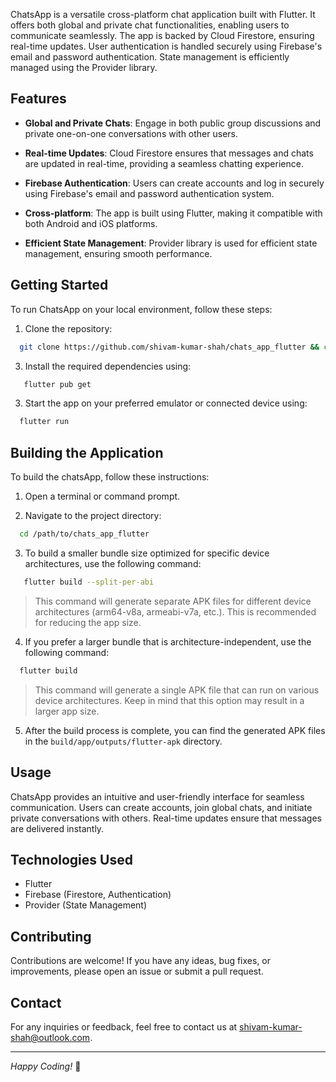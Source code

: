 ChatsApp is a versatile cross-platform chat application built with Flutter. It offers both global and private chat functionalities, enabling users to communicate seamlessly. The app is backed by Cloud Firestore, ensuring real-time updates. User authentication is handled securely using Firebase's email and password authentication. State management is efficiently managed using the Provider library.

## Features

- **Global and Private Chats**: Engage in both public group discussions and private one-on-one conversations with other users.

- **Real-time Updates**: Cloud Firestore ensures that messages and chats are updated in real-time, providing a seamless chatting experience.

- **Firebase Authentication**: Users can create accounts and log in securely using Firebase's email and password authentication system.

- **Cross-platform**: The app is built using Flutter, making it compatible with both Android and iOS platforms.

- **Efficient State Management**: Provider library is used for efficient state management, ensuring smooth performance.

## Getting Started

To run ChatsApp on your local environment, follow these steps:

1. Clone the repository:

```bash
  git clone https://github.com/shivam-kumar-shah/chats_app_flutter && cd chats_app_flutter
```

3. Install the required dependencies using:

```bash
   flutter pub get
```

3. Start the app on your preferred emulator or connected device using:

```bash
  flutter run
```

## Building the Application

To build the chatsApp, follow these instructions:

1. Open a terminal or command prompt.

2. Navigate to the project directory:

```bash
  cd /path/to/chats_app_flutter
```

3. To build a smaller bundle size optimized for specific device architectures, use the following command:

```bash
   flutter build --split-per-abi
```

> This command will generate separate APK files for different device architectures (arm64-v8a, armeabi-v7a, etc.). This is recommended for reducing the app size.

4. If you prefer a larger bundle that is architecture-independent, use the following command:

```bash
  flutter build
```

> This command will generate a single APK file that can run on various device architectures. Keep in mind that this option may result in a larger app size.

5. After the build process is complete, you can find the generated APK files in the `build/app/outputs/flutter-apk` directory.

## Usage

ChatsApp provides an intuitive and user-friendly interface for seamless communication. Users can create accounts, join global chats, and initiate private conversations with others. Real-time updates ensure that messages are delivered instantly.

## Technologies Used

- Flutter
- Firebase (Firestore, Authentication)
- Provider (State Management)

## Contributing

Contributions are welcome! If you have any ideas, bug fixes, or improvements, please open an issue or submit a pull request.

## Contact

For any inquiries or feedback, feel free to contact us at [shivam-kumar-shah@outlook.com](mailto:shivam-kumar-shah@outlook.com).

---

_Happy Coding!_ 🚀

